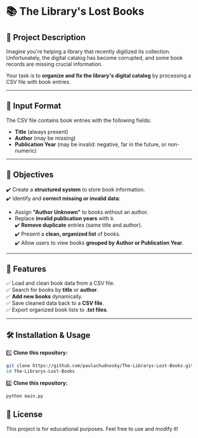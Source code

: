 # 📚 The Library's Lost Books

## 📝 Project Description  
Imagine you're helping a library that recently digitized its collection. Unfortunately, the digital catalog has become corrupted, and some book records are missing crucial information.  

Your task is to **organize and fix the library's digital catalog** by processing a CSV file with book entries.  

---

## 📂 Input Format  
The CSV file contains book entries with the following fields:  

- **Title** (always present)  
- **Author** (may be missing)  
- **Publication Year** (may be invalid: negative, far in the future, or non-numeric)  

---

## 🔧 Objectives  
✔️ Create a **structured system** to store book information.  
✔️ Identify and **correct missing or invalid data**:  
   - Assign **"Author Unknown"** to books without an author.  
   - Replace **invalid publication years** with `0`.  
✔️ **Remove duplicate** entries (same title and author).  
✔️ Present a **clean, organized list** of books.  
✔️ Allow users to view books **grouped by Author or Publication Year**.  

---

## 🚀 Features  
✅ Load and clean book data from a CSV file.  
✅ Search for books by **title** or **author**.  
✅ **Add new books** dynamically.  
✅ Save cleaned data back to a **CSV file**.  
✅ Export organized book lists to **.txt files**.  

---

## 🛠️ Installation & Usage  

1️⃣ **Clone this repository:**  
```bash
git clone https://github.com/paulachudnosky/The-Librarys-Lost-Books.git
cd The-Librarys-Lost-Books
```


2️⃣ **Clone this repository:**
```bash
python main.py
```

## 📜 License
This project is for educational purposes. Feel free to use and modify it!
